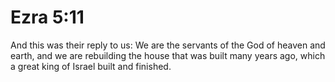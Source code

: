 # Ezra 5:11

And this was their reply to us: We are the servants of the God of heaven and earth, and we are rebuilding the house that was built many years ago, which a great king of Israel built and finished.
